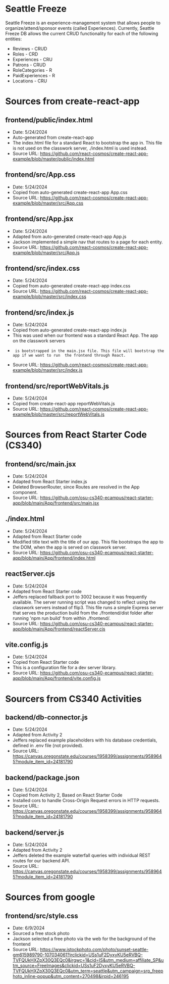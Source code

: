# Seattle Freeze

Seattle Freeze is an experience-management system that allows people to organize/attend/sponsor events (called Experiences). Currently, Seattle Freeze DB allows the current CRUD functionality for each of the following entities:

* Reviews - CRUD
* Roles - CRD
* Experiences - CRU
* Patrons - CRUD
* RoleCategories - R
* PaidExperiences - R
* Locations - CRU

# Sources from create-react-app

 ## frontend/public/index.html
 * Date: 5/24/2024
 * Auto-generated from create-react-app
 * The index.html file for a standard React to bootstrap the app in. This file is not used on the classwork server, ./index.html is used instead.
 * Source URL: https://github.com/react-cosmos/create-react-app-example/blob/master/public/index.html

 ## frontend/src/App.css
 * Date: 5/24/2024
 * Copied from auto-generated create-react-app App.css
 * Source URL: https://github.com/react-cosmos/create-react-app-example/blob/master/src/App.css

 ## frontend/src/App.jsx
 * Date: 5/24/2024
 * Adapted from auto-generated create-react-app App.js
 * Jackson implemented a simple nav that routes to a page for each entity.
 * Source URL: https://github.com/react-cosmos/create-react-app-example/blob/master/src/App.js

 ## frontend/src/index.css
 * Date: 5/24/2024
 * Copied from auto-generated create-react-app index.css
 * Source URL: https://github.com/react-cosmos/create-react-app-example/blob/master/src/index.css

 ## frontend/src/index.js
 * Date: 5/24/2024
 * Copied from auto-generated create-react-app index.js
 * This was used when our frontend was a standard React App. The app on the classwork servers 
 *      is bootstrapped in the main.jsx file. This file will bootstrap the app if we want to run  the frontend through React.
 * Source URL: https://github.com/react-cosmos/create-react-app-example/blob/master/src/index.js

 ## frontend/src/reportWebVitals.js
 * Date: 5/24/2024
 * Copied from create-react-app reportWebVitals.js
 * Source URL: https://github.com/react-cosmos/create-react-app-example/blob/master/src/reportWebVitals.js

# Sources from React Starter Code (CS340)

 ## frontend/src/main.jsx
 * Date: 5/24/2024
 * Adapted from React Starter index.js
 * Deleted BrowserRouter, since Routes are resolved in the App component.
 * Source URL: https://github.com/osu-cs340-ecampus/react-starter-app/blob/main/App/frontend/src/main.jsx

 ## ./index.html
 * Date: 5/24/2024
 * Adapted from React Starter code
 * Modified title text with the title of our app. This file bootstraps the app to the DOM, when the app is served on classwork server.
 * Source URL: https://github.com/osu-cs340-ecampus/react-starter-app/blob/main/App/frontend/index.html

 ## reactServer.cjs
 * Date: 5/24/2024
 * Adapted from React Starter code
 * Jeffers replaced fallback port to 3002 because it was frequently available. The server running script was changed to reflect using the classwork servers instead of flip3. This file runs a simple Express server that serves the production build from the ./frontend/dist folder after running 'npm run build' from within ./frontend/.
 * Source URL: https://github.com/osu-cs340-ecampus/react-starter-app/blob/main/App/frontend/reactServer.cjs

 ## vite.config.js
 * Date: 5/24/2024
 * Copied from React Starter code
 * This is a configuration file for a dev server library.
 * Source URL: https://github.com/osu-cs340-ecampus/react-starter-app/blob/main/App/frontend/vite.config.js

# Sourcers from CS340 Activities

 ## backend/db-connector.js
 * Date: 5/24/2024
 * Adapted from Activity 2
 * Jeffers replaced example placeholders with his database credentials, defined in .env file (not provided).
 * Source URL: https://canvas.oregonstate.edu/courses/1958399/assignments/9589645?module_item_id=24181790

 ## backend/package.json
 * Date: 5/24/2024
 * Copied from Activity 2, Based on React Starter Code
 * Installed cors to handle Cross-Origin Request errors in HTTP requests.
 * Source URL: https://canvas.oregonstate.edu/courses/1958399/assignments/9589645?module_item_id=24181790

 ## backend/server.js
 * Date: 5/24/2024
 * Adapted from Activity 2
 * Jeffers deleted the example waterfall queries with individual REST routes for our backend API.
 * Source URL: https://canvas.oregonstate.edu/courses/1958399/assignments/9589645?module_item_id=24181790

# Sources from google

## frontend/src/style.css
* Date: 6/9/2024
* Sourced a free stock photo
* Jackson selected a free photo via the web for the background of the frontend 
* Source URL: https://www.istockphoto.com/photo/sunset-seattle-gm615989790-107034061?irclickid=USs1uF2DyxyKU5eRVBQ-TVFQUkHXZpX30Q3EQc0&irgwc=1&cid=IS&utm_medium=affiliate_SP&utm_source=FreeImages&clickid=USs1uF2DyxyKU5eRVBQ-TVFQUkHXZpX30Q3EQc0&utm_term=seattle&utm_campaign=srp_freephoto_inline-popup&utm_content=270498&irpid=246195 
